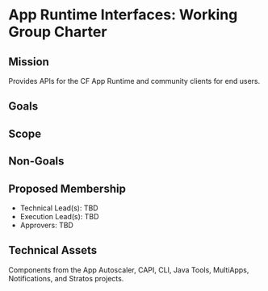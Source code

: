 # App Runtime Interfaces: Working Group Charter

## Mission

Provides APIs for the CF App Runtime and community clients for end users.


## Goals



## Scope



## Non-Goals




## Proposed Membership

- Technical Lead(s): TBD
- Execution Lead(s): TBD
- Approvers: TBD


## Technical Assets

Components from the App Autoscaler, CAPI, CLI, Java Tools, MultiApps, Notifications, and Stratos projects.

